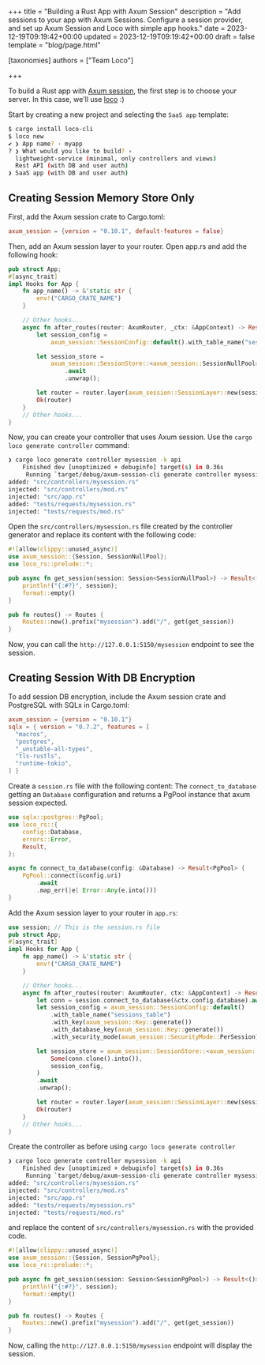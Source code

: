 +++
title = "Building a Rust App with Axum Session"
description = "Add sessions to your app with Axum Sessions. Configure a session provider, and set up Axum Session and Loco with simple app hooks."
date = 2023-12-19T09:19:42+00:00
updated = 2023-12-19T09:19:42+00:00
draft = false
template = "blog/page.html"

[taxonomies]
authors = ["Team Loco"]

+++

To build a Rust app with [Axum session](https://crates.io/crates/axum_session), the first step is to choose your server. In this case, we'll use [loco](https://loco.rs) :)

Start by creating a new project and selecting the `SaaS app` template:

```sh
$ cargo install loco-cli
$ loco new
✔ ❯ App name? · myapp
? ❯ What would you like to build? ›
  lightweight-service (minimal, only controllers and views)
  Rest API (with DB and user auth)
❯ SaaS app (with DB and user auth)
```

## Creating Session Memory Store Only

First, add the Axum session crate to Cargo.toml:

```toml
axum_session = {version = "0.10.1", default-features = false}
```

Then, add an Axum session layer to your router. Open app.rs and add the following hook:

```rust
pub struct App;
#[async_trait]
impl Hooks for App {
    fn app_name() -> &'static str {
        env!("CARGO_CRATE_NAME")
    }

    // Other hooks...
    async fn after_routes(router: AxumRouter, _ctx: &AppContext) -> Result<AxumRouter> {
        let session_config =
            axum_session::SessionConfig::default().with_table_name("sessions_table");

        let session_store =
            axum_session::SessionStore::<axum_session::SessionNullPool>::new(None, session_config)
                .await
                .unwrap();

        let router = router.layer(axum_session::SessionLayer::new(session_store));
        Ok(router)
    }
    // Other hooks...
}

```

Now, you can create your controller that uses Axum session. Use the `cargo loco generate controller` command:

```sh
❯ cargo loco generate controller mysession -k api
    Finished dev [unoptimized + debuginfo] target(s) in 0.36s
     Running `target/debug/axum-session-cli generate controller mysession`
added: "src/controllers/mysession.rs"
injected: "src/controllers/mod.rs"
injected: "src/app.rs"
added: "tests/requests/mysession.rs"
injected: "tests/requests/mod.rs"
```

Open the `src/controllers/mysession.rs` file created by the controller generator and replace its content with the following code:

```rust
#![allow(clippy::unused_async)]
use axum_session::{Session, SessionNullPool};
use loco_rs::prelude::*;

pub async fn get_session(session: Session<SessionNullPool>) -> Result<()> {
    println!("{:#?}", session);
    format::empty()
}

pub fn routes() -> Routes {
    Routes::new().prefix("mysession").add("/", get(get_session))
}
```

Now, you can call the `http://127.0.0.1:5150/mysession` endpoint to see the session.

## Creating Session With DB Encryption

To add session DB encryption, include the Axum session crate and PostgreSQL with SQLx in Cargo.toml:

```toml
axum_session = {version = "0.10.1"}
sqlx = { version = "0.7.2", features = [
  "macros",
  "postgres",
  "_unstable-all-types",
  "tls-rustls",
  "runtime-tokio",
] }

```

Create a `session.rs` file with the following content:
The `connect_to_database` getting an `Database` configuration and returns a PgPool instance that axum session expected.

```rust
use sqlx::postgres::PgPool;
use loco_rs::{
    config::Database,
    errors::Error,
    Result,
};

async fn connect_to_database(config: &Database) -> Result<PgPool> {
    PgPool::connect(&config.uri)
        .await
        .map_err(|e| Error::Any(e.into()))
}

```

Add the Axum session layer to your router in `app.rs`:

```rust
use session; // This is the session.rs file
pub struct App;
#[async_trait]
impl Hooks for App {
    fn app_name() -> &'static str {
        env!("CARGO_CRATE_NAME")
    }

    // Other hooks...
    async fn after_routes(router: AxumRouter, ctx: &AppContext) -> Result<AxumRouter> {
        let conn = session.connect_to_database(&ctx.config.database).await?;
        let session_config = axum_session::SessionConfig::default()
            .with_table_name("sessions_table")
            .with_key(axum_session::Key::generate())
            .with_database_key(axum_session::Key::generate())
            .with_security_mode(axum_session::SecurityMode::PerSession);

        let session_store = axum_session::SessionStore::<axum_session::SessionPgPool>::new(
            Some(conn.clone().into()),
            session_config,
        )
        .await
        .unwrap();

        let router = router.layer(axum_session::SessionLayer::new(session_store));
        Ok(router)
    }
    // Other hooks...
}

```

Create the controller as before using `cargo loco generate controller`

```sh
❯ cargo loco generate controller mysession -k api
    Finished dev [unoptimized + debuginfo] target(s) in 0.36s
     Running `target/debug/axum-session-cli generate controller mysession`
added: "src/controllers/mysession.rs"
injected: "src/controllers/mod.rs"
injected: "src/app.rs"
added: "tests/requests/mysession.rs"
injected: "tests/requests/mod.rs"
```

and replace the content of `src/controllers/mysession.rs` with the provided code.

```rust
#![allow(clippy::unused_async)]
use axum_session::{Session, SessionPgPool};
use loco_rs::prelude::*;

pub async fn get_session(session: Session<SessionPgPool>) -> Result<()> {
    println!("{:#?}", session);
    format::empty()
}

pub fn routes() -> Routes {
    Routes::new().prefix("mysession").add("/", get(get_session))
}

```

Now, calling the `http://127.0.0.1:5150/mysession` endpoint will display the session.
